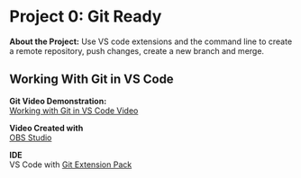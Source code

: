 # Project 0: Git Ready

**About the Project:** Use VS code extensions and the command line to create a remote repository, push changes, create a new branch and merge.

## Working With Git in VS Code

**Git Video Demonstration:**  
[Working with Git in VS Code Video](https://vimeo.com/909569931?share=copy)

**Video Created with**  
[OBS Studio](https://obsproject.com/)

**IDE**  
VS Code with [Git Extension Pack](https://marketplace.visualstudio.com/items?itemName=donjayamanne.git-extension-pack)
